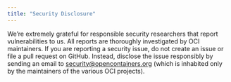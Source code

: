 ```yaml
---
title: "Security Disclosure"
---
```


We’re extremely grateful for responsible security researchers that report vulnerabilities to us. All reports are thoroughly investigated by OCI maintainers. If you are reporting a security issue, do not create an issue or file a pull request on GitHub. Instead, disclose the issue responsibly by sending an email to security@opencontainers.org (which is inhabited only by the maintainers of the various OCI projects).
